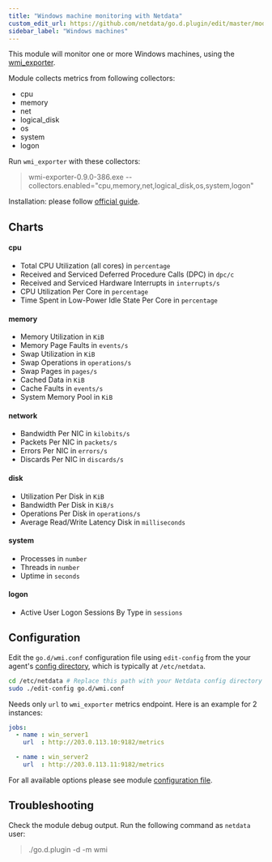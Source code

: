 ```yaml
---
title: "Windows machine monitoring with Netdata"
custom_edit_url: https://github.com/netdata/go.d.plugin/edit/master/modules/wmi/README.md
sidebar_label: "Windows machines"
---
```




This module will monitor one or more Windows machines, using the [wmi_exporter](https://github.com/martinlindhe/wmi_exporter).

Module collects metrics from following collectors:

-   cpu
-   memory
-   net
-   logical_disk
-   os
-   system
-   logon

Run `wmi_exporter` with these collectors:     
    
 > wmi-exporter-0.9.0-386.exe --collectors.enabled="cpu,memory,net,logical_disk,os,system,logon"
 

Installation: please follow [official guide](https://github.com/martinlindhe/wmi_exporter#installation).
 
## Charts

#### cpu 

-   Total CPU Utilization (all cores) in `percentage`
-   Received and Serviced Deferred Procedure Calls (DPC) in `dpc/c`
-   Received and Serviced Hardware Interrupts in `interrupts/s`
-   CPU Utilization Per Core in `percentage`
-   Time Spent in Low-Power Idle State Per Core in `percentage`

#### memory
 
-   Memory Utilization in `KiB`
-   Memory Page Faults in `events/s`
-   Swap Utilization in `KiB`
-   Swap Operations in `operations/s`
-   Swap Pages in `pages/s`
-   Cached Data in `KiB`
-   Cache Faults in `events/s`
-   System Memory Pool in `KiB`

#### network
 
-   Bandwidth Per NIC in `kilobits/s`
-   Packets Per NIC in `packets/s`
-   Errors Per NIC in `errors/s`
-   Discards Per NIC in `discards/s`

#### disk
 
-   Utilization Per Disk in `KiB`
-   Bandwidth Per Disk in `KiB/s`
-   Operations Per Disk in `operations/s`
-   Average Read/Write Latency Disk in `milliseconds`
  
#### system
 
-   Processes in `number`
-   Threads in `number`
-   Uptime in `seconds`

#### logon
 
-   Active User Logon Sessions By Type in `sessions`
  
## Configuration

Edit the `go.d/wmi.conf` configuration file using `edit-config` from the your agent's [config
directory](/guides/step-by-step/docs/step-by-step/step-04#find-your-netdataconf-file), which is typically at `/etc/netdata`.

```bash
cd /etc/netdata # Replace this path with your Netdata config directory
sudo ./edit-config go.d/wmi.conf
```

Needs only `url` to `wmi_exporter` metrics endpoint. Here is an example for 2 instances:

```yaml
jobs:
  - name : win_server1
    url  : http://203.0.113.10:9182/metrics

  - name : win_server2
    url  : http://203.0.113.11:9182/metrics
```

For all available options please see module [configuration file](https://github.com/netdata/go.d.plugin/blob/master/config/go.d/wmi.conf).

## Troubleshooting

Check the module debug output. Run the following command as `netdata` user:

> ./go.d.plugin -d -m wmi
